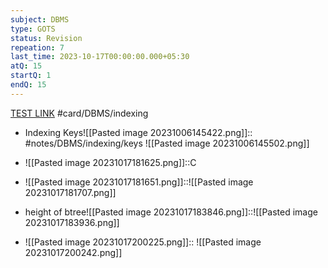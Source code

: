 ```yaml
---
subject: DBMS
type: GOTS
status: Revision
repeation: 7
last_time: 2023-10-17T00:00:00.000+05:30
atQ: 15
startQ: 1
endQ: 15
---
```

[TEST LINK](https://uxkhzfstdjcborfuyyknhkhbyfnskrywvveioufkbjkupomnptjwvhbavkysuhi.vercel.app/gateoverflow.in/quiz/results.html?exam_id=386)
#card/DBMS/indexing

- Indexing Keys![[Pasted image 20231006145422.png]]:: #notes/DBMS/indexing/keys ![[Pasted image 20231006145502.png]] <!--SR:!2023-10-27,4,272-->
- ![[Pasted image 20231017181625.png]]::C <!--SR:!2023-10-27,4,272-->
- ![[Pasted image 20231017181651.png]]::![[Pasted image 20231017181707.png]] <!--SR:!2023-10-26,3,252-->
- height of btree![[Pasted image 20231017183846.png]]::![[Pasted image 20231017183936.png]] <!--SR:!2023-10-27,4,270-->

- ![[Pasted image 20231017200225.png]]:: <!--SR:!2023-10-28,3,252-->
![[Pasted image 20231017200242.png]]